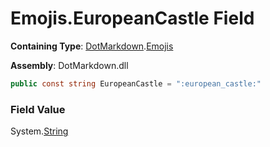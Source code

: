 # Emojis\.EuropeanCastle Field

**Containing Type**: [DotMarkdown](../../README.md)\.[Emojis](../README.md)

**Assembly**: DotMarkdown\.dll

```csharp
public const string EuropeanCastle = ":european_castle:"
```

### Field Value

System\.[String](https://docs.microsoft.com/en-us/dotnet/api/system.string)